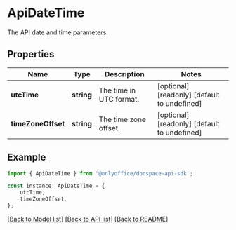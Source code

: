 # ApiDateTime

The API date and time parameters.

## Properties

Name | Type | Description | Notes
------------ | ------------- | ------------- | -------------
**utcTime** | **string** | The time in UTC format. | [optional] [readonly] [default to undefined]
**timeZoneOffset** | **string** | The time zone offset. | [optional] [readonly] [default to undefined]

## Example

```typescript
import { ApiDateTime } from '@onlyoffice/docspace-api-sdk';

const instance: ApiDateTime = {
    utcTime,
    timeZoneOffset,
};
```

[[Back to Model list]](../README.md#documentation-for-models) [[Back to API list]](../README.md#documentation-for-api-endpoints) [[Back to README]](../README.md)
